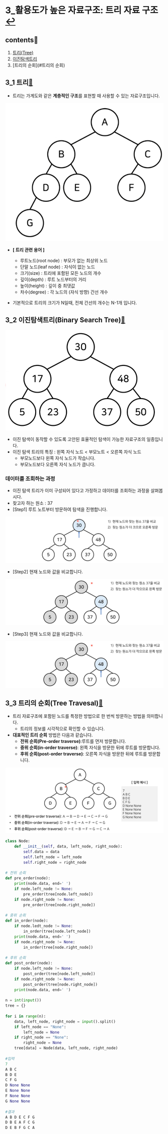 # 3_활용도가 높은 자료구조: 트리 자료 구조[↩](../dongbinna_algorithm)

## contents📑<a id="contents"></a>

1. [트리(Tree)](#트리)
2. [이진탐색트리](#이진탐색트리)
3. [트리의 순회](#트리의 순회)
## 3_1 트리[📑](#contents)<a id="트리"></a>

* 트리는 가계도와 같은 **계층적인 구조**를 표현할 때 사용할 수 있는 자료구조입니다.

![](./image/3_1.png)

* **[ 트리 관련 용어 ]**
  * 루트노드(root node) : 부모가 없는 최상위 노드
  * 단말 노드(leaf node) : 자식이 없는 노드
  * 크기(size) : 트리에 포함된 모든 노드의 개수
  * 깊이(depth) : 루트 노드부터의 거리
  * 높이(height) : 깊이 중 최댓값
  * 차수(degree) : 각 노드의 (자식 방향) 간선 개수

* 기본적으로 트리의 크기가 N일때, 전체 간선의 개수는 N-1개 입니다.

## 3_2 이진탐색트리(Binary Search Tree)[📑](#contents)<a id="이진탐색트리"></a>

![](./image/3_2.png)

* 이진 탐색이 동작할 수 있도록 고안된 효율적인 탐색이 가능한 자료구조의 일종입니다.
* 이진 탐색 트리의 특징 : 왼쪽 자식 노드 < 부모노트 < 오른쪽 자식 노드
  * 부모노드보다 왼쪽 자식 노드가 작습니다.
  * 부모노드보다 오른쪽 자식 노드가 큽니다.



### 데이터를 조회하는 과정

* 이진 탐색 트리가 이미 구성되어 있다고 가정하고 데이터를 조회하는 과정을 살펴봅시다.
* 찾고자 하는 원소 : 37
* [Step1] 루트 노트부터 방문하여 탐색을 진행합니다.

![](./image/3_3.png)

* [Step2] 현재 노드와 값을 비교합니다.

![](./image/3_4.png)

* [Step3] 현재 노드와 값을 비교합니다.

![](./image/3_5.png)

## 3_3 트리의 순회(Tree Travesal)[📑](#contents)<a id="트리의 순회"></a>

* 트리 자료구조에 포함된 노드를 특정한 방법으로 한 번씩 방문하는 방법을 의미합니다.
  * 트리의 정보를 시각적으로 확인할 수 있습니다.
* **대표적인 트리 순회** 방법은 다음과 같습니다.
  * **전위 순회(Pre-order traverse)**:루트를 먼저 방문합니다.
  * **중위 순회(in-order traverse)**: 왼쪽 자식을 방문한 뒤에 루트를 방문합니다.
  * **후위 순회(post-order traverse)**: 오른쪽 자식을 방문한 뒤에 루트를 방문합니다.

![](./image/3_6.png)

```python
class Node:
    def __init__(self, data, left_node, right_node):
        self.data = data
        self.left_node = left_node
        self.right_node = right_node

# 전위 순회 
def pre_order(node):
    print(node.data, end=' ')
    if node.left_node != None:
        pre_order(tree[node.left_node])
    if node.right_node != None:
        pre_order(tree[node.right_node])

# 중위 순회
def in_order(node):
    if node.ledt_node != None:
        in_order(tree[node.left_node])
    print(node.data, end=' ')
    if node.right_node != None:
        in_order(tree[node.right_node])

# 후위 순회
def post_order(node):
    if node.left_node != None:
        post_order(tree[node.left_node])
    if node.right_node != None:
        post_order(tree[node.right_node])
    print(node.data, end=' ')

n = int(input())
tree = {}

for i in range(n):
    data, left_node, right_node = input().split()
    if left_node == "None":
        left_node = None
    if right_node == "None":
        right_node = None
    tree[data] = Node(data, left_node, right_node)
    
#입력
7
A B C
B D E
C F G
D None None
E None None
F None None
G None None
    
#결과   
A B D E C F G 
D B E A F C G 
D E B F G C A
```

